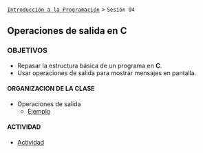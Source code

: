 [`Introducción a la Programación`](../README.md) > `Sesión 04`

## Operaciones de salida en __C__

### OBJETIVOS 

- Repasar la estructura básica de un programa en __C__.
- Usar operaciones de salida para mostrar mensajes en pantalla.

#### ORGANIZACION DE LA CLASE

- Operaciones de salida
   - [Ejemplo](ejemplo01/README.md)
   
#### ACTIVIDAD   
- [Actividad](actividad01/README.md)
